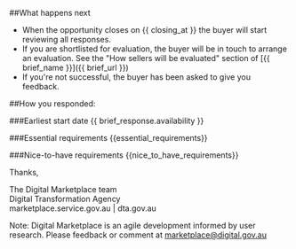 ##What happens next
- When the opportunity closes on {{ closing_at }} the buyer will start reviewing all responses.
- If you are shortlisted for evaluation, the buyer will be in touch to arrange an evaluation. See the "How sellers will be evaluated" section of [{{ brief_name }}]({{ brief_url }})
- If you're not successful, the buyer has been asked to give you feedback.
  
##How you responded:

###Earliest start date
{{ brief_response.availability }}

###Essential requirements
{{essential_requirements}}

###Nice-to-have requirements
{{nice_to_have_requirements}}


Thanks,

The Digital Marketplace team  
Digital Transformation Agency  
marketplace.service.gov.au | dta.gov.au

Note: Digital Marketplace is an agile development informed by user research. Please feedback or comment at [marketplace@digital.gov.au](mailto:marketplace@digital.gov.au)
